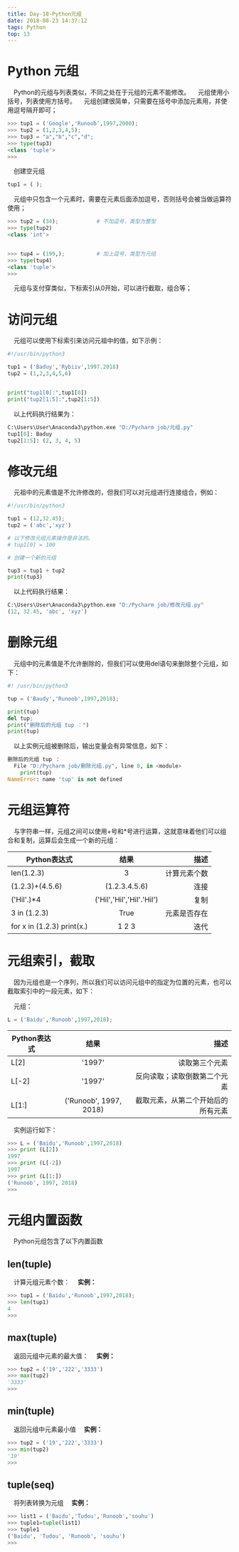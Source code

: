 ```yaml
---
title: Day-10-Python元组
date: 2018-08-23 14:37:12
tags: Python
top: 13
---
```


# Python 元组 #

&emsp;Python的元组与列表类似，不同之处在于元组的元素不能修改。
&emsp;元组使用小括号，列表使用方括号。
&emsp;元组创建很简单，只需要在括号中添加元素用，并使用逗号隔开即可；

``` python
>>> tup1 = ('Google','Runoob',1997,2000);
>>> tup2 = (1,2,3,4,5);
>>> tup3 = "a","b","c","d";
>>> type(tup3)
<class 'tuple'>
>>>
```

&emsp;创建空元组

``` python
tup1 = ( );
```

&emsp;元组中只包含一个元素时，需要在元素后面添加逗号，否则括号会被当做运算符使用；

``` python
>>> tup2 = (34);            # 不加逗号，类型为整型
>>> type(tup2)
<class 'int'>


>>> tup4 = (199,);          # 加上逗号，类型为元组
>>> type(tup4)
<class 'tuple'>
>>>
```

&emsp;元组与支付穿类似，下标索引从0开始，可以进行截取，组合等；

# 访问元组 #

&emsp;元组可以使用下标索引来访问元祖中的值，如下示例：

``` python
#!/usr/bin/python3

tup1 = ('Baduy','Rybiiv',1997.2018)
tup2 = (1,2,3,4,5,6)


print("tup1[0]:",tup1[0])
print("tup2[1:5]:",tup2[1:5])
```

&emsp;以上代码执行结果为：

``` python
C:\Users\User\Anaconda3\python.exe "D:/Pycharm job/元组.py"
tup1[0]: Baduy
tup2[1:5]: (2, 3, 4, 5)
```

# 修改元组 #

&emsp;元祖中的元素值是不允许修改的，但我们可以对元组进行连接组合，例如：

``` python
#!/usr/bin/python3

tup1 = (12,32.45);
tup2 = ('abc','xyz')

# 以下修改元组元素操作是非法的。
# tup1[0] = 100

# 创建一个新的元组

tup3 = tup1 + tup2
print(tup3)
```

&emsp;以上代码执行结果：

``` python
C:\Users\User\Anaconda3\python.exe "D:/Pycharm job/修改元组.py"
(12, 32.45, 'abc', 'xyz')
```

# 删除元组 #

&emsp;元组中的元素值是不允许删除的，但我们可以使用del语句来删除整个元组，如下：

``` python
#! /usr/bin/python3

tup = ('Baudy','Runoob',1997,2018);

print(tup)
del tup;
print("删除后的元组 tup ：")
print(tup)
```

&emsp;以上实例元组被删除后，输出变量会有异常信息，如下：

``` python
删除后的元组 tup ：
  File "D:/Pycharm job/删除元组.py", line 8, in <module>
    print(tup)
NameError: name 'tup' is not defined
```

# 元组运算符 #

&emsp;与字符串一样，元组之间可以使用+号和*号进行运算，这就意味着他们可以组合和复制，运算后会生成一个新的元组：

|       Python表达式         |             结果            |               描述             |
|---------------------------|:--------------------------:|-------------------------------:|
|len(1.2.3)                 |3                           |计算元素个数                     |
|(1.2.3)+(4.5.6)            |(1.2.3.4.5.6)               |连接                             |
|('Hil'.)*4                 |('Hil','Hil','Hil'.'Hil')   |复制                             |
|3 in (1.2.3)               |True                        |元素是否存在                      |
|for x in (1.2.3) print(x.) |1 2 3                       |迭代                             |

# 元组索引，截取 #

&emsp;因为元组也是一个序列，所以我们可以访问元组中的指定为位置的元素，也可以截取索引中的一段元素，如下：

&emsp;元组：

``` python
L = ('Baidu','Runoob',1997,2018);
```

| Python表达式 |               结果           |              描述             |
|-------------|:----------------------------:|------------------------------:|
|L[2]         |'1997'                        |读取第三个元素                  |
|L[-2]        |'1997'                        |反向读取；读取倒数第二个元素      |
|L[1:]        |('Runoob', 1997, 2018)        |截取元素，从第二个开始后的所有元素|

&emsp;实例运行如下：

``` python
>>> L = ('Baidu','Runoob',1997,2018)
>>> print (L[2])
1997
>>> print (L[-2])
1997
>>> print (L[1:])
('Runoob', 1997, 2018)
>>>
```

# 元组内置函数 #

&emsp;Python元组包含了以下内置函数

## len(tuple) ##

&emsp;计算元组元素个数：
&emsp;__实例：__

``` python
>>> tup1 = ('Baidu','Runoob',1997,2018);
>>> len(tup1)
4
>>>
```

## max(tuple) ##

&emsp;返回元组中元素的最大值：
&emsp;__实例：__

``` python
>>> tup2 = ('19','222','3333')
>>> max(tup2)
'3333'
>>>
```

## min(tuple) #

&emsp;返回元组中元素最小值
&emsp;__实例：__

``` python
>>> tup2 = ('19','222','3333')
>>> min(tup2)
'19'
>>>
```

## tuple(seq) ##

&emsp;将列表转换为元组
&emsp;__实例：__

``` python
>>> list1 = ('Baidu','Tudou','Runoob','souhu')
>>> tuple1=tuple(list1)
>>> tuple1
('Baidu', 'Tudou', 'Runoob', 'souhu')
>>>
```

